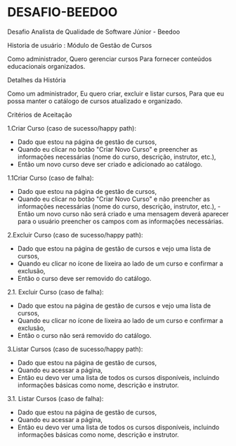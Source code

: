 # DESAFIO-BEEDOO
Desafio Analista de Qualidade de Software Júnior - Beedoo

Historia de usuário : Módulo de Gestão de Cursos

Como administrador, 
Quero gerenciar cursos 
Para fornecer conteúdos educacionais organizados.

Detalhes da História

Como um administrador, 
Eu quero criar, excluir e listar cursos, 
Para que eu possa manter o catálogo de cursos atualizado e organizado.

Critérios de Aceitação

1.Criar Curso (caso de sucesso/happy path):

 - Dado que estou na página de gestão de cursos,
 - Quando eu clicar no botão "Criar Novo Curso" e preencher as informações necessárias (nome do curso, descrição, instrutor, etc.),
 - Então um novo curso deve ser criado e adicionado ao catálogo.

1.1Criar Curso (caso de falha):

- Dado que estou na página de gestão de cursos,
 - Quando eu clicar no botão "Criar Novo Curso" e não preencher as informações necessárias (nome do curso, descrição, instrutor, etc.),
-Então um novo curso não será criado e uma mensagem deverá aparecer para o usuário preencher os campos com as informações necessárias.


2.Excluir Curso (caso de sucesso/happy path):

 - Dado que estou na página de gestão de cursos e vejo uma lista de cursos,
 - Quando eu clicar no ícone de lixeira ao lado de um curso e confirmar a exclusão,
 - Então o curso deve ser removido do catálogo.

2.1. Excluir Curso (caso de falha):

 - Dado que estou na página de gestão de cursos e vejo uma lista de cursos,
 - Quando eu clicar no ícone de lixeira ao lado de um curso e confirmar a exclusão,
 - Então o curso não será removido do catálogo.

3.Listar Cursos (caso de sucesso/happy path):

 - Dado que estou na página de gestão de cursos,
 - Quando eu acessar a página,
 - Então eu devo ver uma lista de todos os cursos disponíveis, incluindo informações básicas como nome, descrição e instrutor.

3.1. Listar Cursos (caso de falha):

 - Dado que estou na página de gestão de cursos,
 - Quando eu acessar a página,
 - Então eu devo ver uma lista de todos os cursos disponíveis, incluindo informações básicas como nome, descrição e instrutor.

